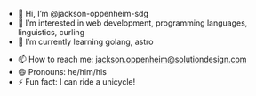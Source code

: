 - 👋 Hi, I’m @jackson-oppenheim-sdg
- 👀 I’m interested in web development, programming languages, linguistics, curling
- 🌱 I’m currently learning golang, astro
<!-- 💞️ I’m looking to collaborate on ... -->
- 📫 How to reach me: jackson.oppenheim@solutiondesign.com
- 😄 Pronouns: he/him/his
- ⚡ Fun fact: I can ride a unicycle!

<!---
jackson-oppenheim-sdg/jackson-oppenheim-sdg is a ✨ special ✨ repository because its `README.md` (this file) appears on your GitHub profile.
You can click the Preview link to take a look at your changes.
--->
